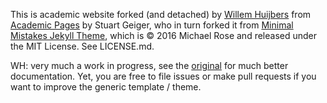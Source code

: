 This is academic website forked (and detached) by [Willem Huijbers](https://github.com/huijbers) from [Academic Pages](https://github.com/academicpages) by Stuart Geiger, who in turn forked it from [Minimal Mistakes Jekyll Theme](https://mmistakes.github.io/minimal-mistakes/), which is © 2016 Michael Rose and released under the MIT License. See LICENSE.md.

WH: very much a work in progress, see the [original](https://github.com/academicpages) for much better documentation. Yet, you are free to file issues or make pull requests if you want to improve the generic template / theme.

